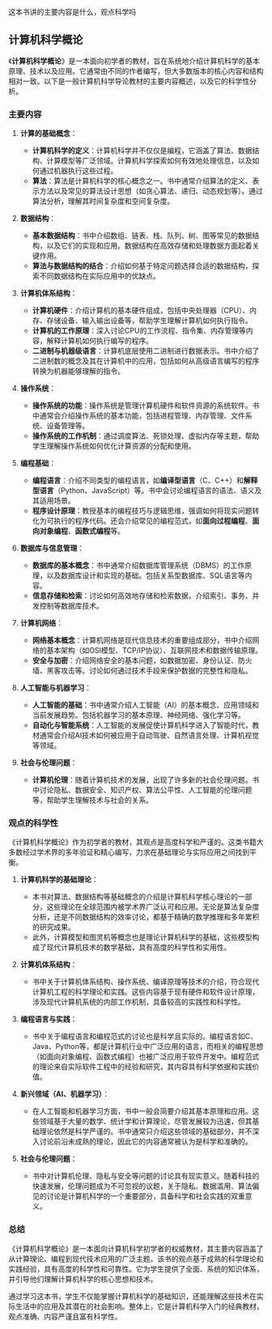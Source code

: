 这本书讲的主要内容是什么，观点科学吗

## 计算机科学概论

《**计算机科学概论**》是一本面向初学者的教材，旨在系统地介绍计算机科学的基本原理、技术以及应用。它通常由不同的作者编写，但大多数版本的核心内容和结构相对一致。以下是一般计算机科学导论教材的主要内容概述，以及它的科学性分析。

### 主要内容

1. **计算的基础概念**：
   - **计算机科学的定义**：计算机科学并不仅仅是编程，它涵盖了算法、数据结构、计算模型等广泛领域。计算机科学探索如何有效地处理信息，以及如何通过机器执行这些过程。
   - **算法**：算法是计算机科学的核心概念之一。书中通常介绍算法的定义、表示方法以及常见的算法设计思想（如贪心算法、递归、动态规划等）。通过算法分析，理解其时间复杂度和空间复杂度。
   
2. **数据结构**：
   - **基本数据结构**：书中介绍数组、链表、栈、队列、树、图等常见的数据结构，以及它们的实现和应用。数据结构在高效存储和处理数据方面起着关键作用。
   - **算法与数据结构的结合**：介绍如何基于特定问题选择合适的数据结构，探索不同数据结构在实际应用中的优缺点。

3. **计算机体系结构**：
   - **计算机硬件**：介绍计算机的基本硬件组成，包括中央处理器（CPU）、内存、存储设备、输入输出设备等，帮助学生理解计算机如何执行指令。
   - **计算机的工作原理**：深入讨论CPU的工作流程、指令集、内存管理等内容，解释计算机如何执行编写的程序。
   - **二进制与机器级语言**：计算机底层使用二进制进行数据表示。书中介绍了二进制数的概念及其在计算机中的应用，包括如何从高级语言编写的程序转换为机器能够理解的指令。

4. **操作系统**：
   - **操作系统的功能**：操作系统是管理计算机硬件和软件资源的系统软件。书中通常会介绍操作系统的基本功能，包括进程管理、内存管理、文件系统、设备管理等。
   - **操作系统的工作机制**：通过调度算法、死锁处理、虚拟内存等主题，帮助学生理解操作系统如何优化计算资源的分配和使用。

5. **编程基础**：
   - **编程语言**：介绍不同类型的编程语言，如**编译型语言**（C、C++）和**解释型语言**（Python、JavaScript）等。书中会讨论编程语言的语法、语义及其适用场景。
   - **程序设计原理**：教授基本的编程技巧与逻辑思维，强调如何将现实问题转化为可执行的程序代码。还会介绍常见的编程范式，如**面向过程编程**、**面向对象编程**、**函数式编程**等。
   
6. **数据库与信息管理**：
   - **数据库的基本概念**：书中通常介绍数据库管理系统（DBMS）的工作原理，以及数据库设计和实现的基础。包括关系型数据库、SQL语言等内容。
   - **信息存储和检索**：讨论如何高效地存储和检索数据，介绍索引、事务、并发控制等数据库技术。

7. **计算机网络**：
   - **网络基本概念**：计算机网络是现代信息技术的重要组成部分，书中介绍网络的基本架构（如OSI模型、TCP/IP协议）、互联网技术和数据传输原理。
   - **安全与加密**：介绍网络安全的基本问题，如数据加密、身份认证、防火墙、黑客攻击等。讨论如何通过技术手段来保护数据的完整性和隐私。

8. **人工智能与机器学习**：
   - **人工智能的基础**：书中通常介绍人工智能（AI）的基本概念、应用领域和当前发展趋势。包括机器学习的基本原理、神经网络、强化学习等。
   - **自动化与智能系统**：人工智能的发展促使计算机科学进入了智能时代，教材通常会介绍AI技术如何被应用于自动驾驶、自然语言处理、计算机视觉等领域。

9. **社会与伦理问题**：
   - **计算机伦理**：随着计算机技术的发展，出现了许多新的社会伦理问题。书中讨论隐私、数据安全、知识产权、算法公平性、人工智能的伦理问题等，帮助学生理解技术与社会的关系。

### 观点的科学性

《计算机科学概论》作为初学者的教材，其观点是高度科学和严谨的。这类书籍大多数经过学术界的多年验证和精心编写，力求在基础理论与实际应用之间找到平衡。

1. **计算机科学的基础理论**：
   - 本书对算法、数据结构等基础概念的介绍是计算机科学核心理论的一部分，这些理论在全球范围内被学术界广泛认可和应用。无论是算法复杂度分析，还是不同数据结构的效率讨论，都基于精确的数学推理和多年累积的研究成果。
   - 此外，计算模型和图灵机等概念也是理论计算机科学的基础，这些模型构成了现代计算机技术的数学基础，具有高度的科学性和实用性。

2. **计算机体系结构**：
   - 书中关于计算机体系结构、操作系统、编译原理等技术的介绍，符合现代计算机工程的科学理论和实践。这些内容基于现有硬件和软件设计原理，涉及现代计算机系统的内部工作机制，具备较高的实践性和科学性。
   
3. **编程语言与实践**：
   - 书中关于编程语言和编程范式的讨论也是科学且实际的。编程语言如C、Java、Python等，都是计算机行业中广泛应用的语言，而相关的编程思想（如面向对象编程、函数式编程）也被广泛应用于软件开发中。编程范式的理论来自实际软件工程中的经验和研究，其内容具有科学依据和实践价值。

4. **新兴领域（AI、机器学习）**：
   - 在人工智能和机器学习方面，书中一般会简要介绍其基本原理和应用。这些领域基于大量的数学、统计学和计算理论，尽管发展较为迅速，但其基础理论依然是科学严谨的。书中通常只介绍这些领域的基础部分，并不深入讨论前沿未成熟的理论，因此它的内容通常被认为是科学和准确的。

5. **社会与伦理问题**：
   - 书中对计算机伦理、隐私与安全等问题的讨论具有现实意义。随着科技的快速发展，伦理问题成为不可忽视的议题，关于隐私、数据滥用、算法偏见的讨论是计算机科学的一个重要部分，具备科学和社会实践的双重意义。

### 总结

《计算机科学概论》是一本面向计算机科学初学者的权威教材，其主要内容涵盖了从计算理论、编程到现代技术应用的广泛主题。该书的观点基于成熟的科学理论和实践经验，具有高度的科学性和可靠性。它为学生提供了全面、系统的知识体系，并引导他们理解计算机科学的核心思想和技术。

通过学习这本书，学生不仅能掌握计算机科学的基础知识，还能理解这些技术在实际生活中的应用及其潜在的社会影响。整体上，它是计算机科学入门的经典教材，观点准确、内容严谨且富有科学性。